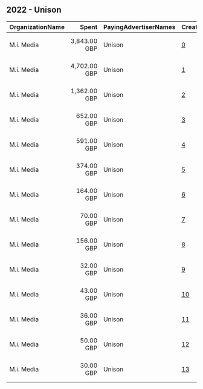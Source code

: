 ## 2022 - Unison 
|OrganizationName|Spent|PayingAdvertiserNames|CreativeUrls|Impressions|Genders|AgeBrackets|CountryCodes|BillingAddresses|CandidateBallotInformation|
|:---|---:|:---|:---|---:|:---|:---|:---|:---|:---|
|M.i. Media|3,843.00 GBP|Unison|[0](https://www.snap.com/political-ads/asset/4429a2c09c19f96e15b6999bd2863713c60c0fbd2bbe67dc4ae51b15d223dab7?mediaType=jpg)|714,500||18+|united kingdom|"78 Whitfield Street,Fitzrovia,W1T 4EZ,GB"||
|M.i. Media|4,702.00 GBP|Unison|[1](https://www.snap.com/political-ads/asset/d76ba331a0a2787017812de4f8bf03513d0dcc98bac1a7f58abf97214be13a4a?mediaType=mp4)|650,639||18+|united kingdom|"78 Whitfield Street,Fitzrovia,W1T 4EZ,GB"||
|M.i. Media|1,362.00 GBP|Unison|[2](https://www.snap.com/political-ads/asset/5eab95a66cb449938d28cba48b721adf8e0dc8aa112bd4bdf439d5b21dfe3ece?mediaType=jpg)|257,664||18+|united kingdom|"78 Whitfield Street,Fitzrovia,W1T 4EZ,GB"||
|M.i. Media|652.00 GBP|Unison|[3](https://www.snap.com/political-ads/asset/32f4374cfbc8d4b19b3bef8d6b372a5566eb7b9b88b741a2963ada46acc7fb41?mediaType=mp4)|152,210||18-30|united kingdom|"78 Whitfield Street,Fitzrovia,W1T 4EZ,GB"||
|M.i. Media|591.00 GBP|Unison|[4](https://www.snap.com/political-ads/asset/32f4374cfbc8d4b19b3bef8d6b372a5566eb7b9b88b741a2963ada46acc7fb41?mediaType=mp4)|149,984||18-30|united kingdom|"78 Whitfield Street,Fitzrovia,W1T 4EZ,GB"||
|M.i. Media|374.00 GBP|Unison|[5](https://www.snap.com/political-ads/asset/623a49479f2b6a5b90dd2215365b0306fe3417e0dda1b26aea51f4ba9d7528fa?mediaType=mp4)|34,846||18+|united kingdom|"78 Whitfield Street,Fitzrovia,W1T 4EZ,GB"||
|M.i. Media|164.00 GBP|Unison|[6](https://www.snap.com/political-ads/asset/a8875403a6a796e34f4c8bcf83e5ba43af8084daa92e6706b34e05d175e9c775?mediaType=mp4)|22,555||18+|united kingdom|"78 Whitfield Street,Fitzrovia,W1T 4EZ,GB"||
|M.i. Media|70.00 GBP|Unison|[7](https://www.snap.com/political-ads/asset/35d0028180ad43439537c41c24a73f881b9ca80e2d2d448d9318a40c946e7d2a?mediaType=mp4)|18,089||18-30|united kingdom|"78 Whitfield Street,Fitzrovia,W1T 4EZ,GB"||
|M.i. Media|156.00 GBP|Unison|[8](https://www.snap.com/political-ads/asset/826d77a546aa46cb3e4c07798737ea02f328c959468b34b5a36726c44163e445?mediaType=mp4)|16,865||18+|united kingdom|"78 Whitfield Street,Fitzrovia,W1T 4EZ,GB"||
|M.i. Media|32.00 GBP|Unison|[9](https://www.snap.com/political-ads/asset/ea71f681628a322635a7b84bedf0f353cc5f0a66451351d341551b03c76ff796?mediaType=mp4)|8,619||18-30|united kingdom|"78 Whitfield Street,Fitzrovia,W1T 4EZ,GB"||
|M.i. Media|43.00 GBP|Unison|[10](https://www.snap.com/political-ads/asset/35d0028180ad43439537c41c24a73f881b9ca80e2d2d448d9318a40c946e7d2a?mediaType=mp4)|8,284||18-30|united kingdom|"78 Whitfield Street,Fitzrovia,W1T 4EZ,GB"||
|M.i. Media|36.00 GBP|Unison|[11](https://www.snap.com/political-ads/asset/ea71f681628a322635a7b84bedf0f353cc5f0a66451351d341551b03c76ff796?mediaType=mp4)|8,166||18-30|united kingdom|"78 Whitfield Street,Fitzrovia,W1T 4EZ,GB"||
|M.i. Media|50.00 GBP|Unison|[12](https://www.snap.com/political-ads/asset/f75ba50708e2aea7e30785927fa68761e85d65b8a6a58462ddf5ca92436a4d55?mediaType=mp4)|7,518||18-30|united kingdom|"78 Whitfield Street,Fitzrovia,W1T 4EZ,GB"||
|M.i. Media|30.00 GBP|Unison|[13](https://www.snap.com/political-ads/asset/f75ba50708e2aea7e30785927fa68761e85d65b8a6a58462ddf5ca92436a4d55?mediaType=mp4)|4,630||18-30|united kingdom|"78 Whitfield Street,Fitzrovia,W1T 4EZ,GB"||
